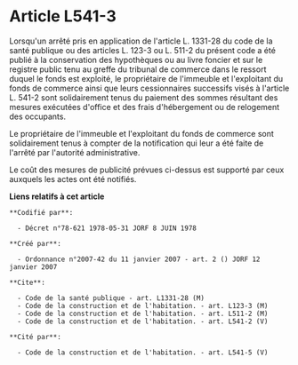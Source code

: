 # Article L541-3

Lorsqu'un arrêté pris en application de l'article L. 1331-28 du code de la santé publique ou des articles L. 123-3 ou L.
511-2 du présent code a été publié à la conservation des hypothèques ou au livre foncier et sur le registre public tenu au
greffe du tribunal de commerce dans le ressort duquel le fonds est exploité, le propriétaire de l'immeuble et l'exploitant du
fonds de commerce ainsi que leurs cessionnaires successifs visés à l'article L. 541-2 sont solidairement tenus du paiement
des sommes résultant des mesures exécutées d'office et des frais d'hébergement ou de relogement des occupants.

Le propriétaire de l'immeuble et l'exploitant du fonds de commerce sont solidairement tenus à compter de la notification qui
leur a été faite de l'arrêté par l'autorité administrative.

Le coût des mesures de publicité prévues ci-dessus est supporté par ceux auxquels les actes ont été notifiés.

**Liens relatifs à cet article**

	**Codifié par**:

	  - Décret n°78-621 1978-05-31 JORF 8 JUIN 1978

	**Créé par**:

	  - Ordonnance n°2007-42 du 11 janvier 2007 - art. 2 () JORF 12 janvier 2007

	**Cite**:

	  - Code de la santé publique - art. L1331-28 (M)
	  - Code de la construction et de l'habitation. - art. L123-3 (M)
	  - Code de la construction et de l'habitation. - art. L511-2 (M)
	  - Code de la construction et de l'habitation. - art. L541-2 (V)

	**Cité par**:

	  - Code de la construction et de l'habitation. - art. L541-5 (V)
